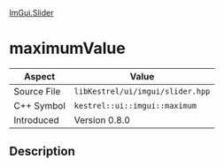 [ImGui.Slider](index)
# maximumValue
| Aspect | Value |
| --- | --- |
| Source File | `libKestrel/ui/imgui/slider.hpp` |
| C++ Symbol | `kestrel::ui::imgui::maximum` |
| Introduced | Version 0.8.0 |
## Description

